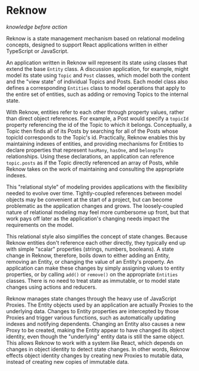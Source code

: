 # Reknow

_knowledge before action_

Reknow is a state management mechanism based on relational modeling concepts, designed to support React applications written in either TypeScript or JavaScript.

An application written in Reknow will represent its state using classes that extend the base `Entity` class.  A discussion application, for example, might model its state using `Topic` and `Post` classes, which model both the content and the "view state" of individual Topics and Posts.  Each model class also defines a corresponding `Entities` class to model operations that apply to the entire set of entities, such as adding or removing Topics to the internal state.

With Reknow, entities refer to each other through property values, rather than direct object references.  For example, a Post would specify a `topicId` property referencing the id of the Topic to which it belongs.  Conceptually, a Topic then finds all of its Posts by searching for all of the Posts whose topicId corresponds to the Topic's id.  Practically, Reknow enables this by maintaining indexes of entities, and providing mechanisms for Entities to declare properties that represent `hasMany`, `hasOne`, and `belongsTo` relationships.  Using these declarations, an application can reference `topic.posts` as if the Topic directly referenced an array of Posts, while Reknow takes on the work of maintaining and consulting the appropriate indexes.

This "relational style" of modeling provides applications with the flexibility needed to evolve over time.  Tightly-coupled references between model objects may be convenient at the start of a project, but can become problematic as the application changes and grows.  The loosely-coupled nature of relational modeling may feel more cumbersome up front, but that work pays off later as the application's changing needs impact the requirements on the model.

This relational style also simplifies the concept of state changes.  Because Reknow entities don't reference each other directly, they typically end up with simple "scalar" properties (strings, numbers, booleans).  A state change in Reknow, therefore, boils down to either adding an Entity, removing an Entity, or changing the value of an Entity's property.  An application can make these changes by simply assigning values to entity properties, or by calling `add()` or `remove()` on the appropriate `Entities` classes.  There is no need to treat state as immutable, or to model state changes using actions and reducers.

Reknow manages state changes through the heavy use of JavaScript Proxies.  The Entity objects used by an application are actually Proxies to the underlying data.  Changes to Entity properties are intercepted by those Proxies and trigger various functions, such as automatically updating indexes and notifying dependents.  Changing an Entity also causes a new Proxy to be created, making the Entity appear to have changed its object identity, even though the "underlying" entity data is still the same object.  This allows Reknow to work with a system like React, which depends on changes in object identity to detect state changes.  In other words, Reknow effects object identity changes by creating new Proxies to mutable data, instead of creating new copies of immutable data.
